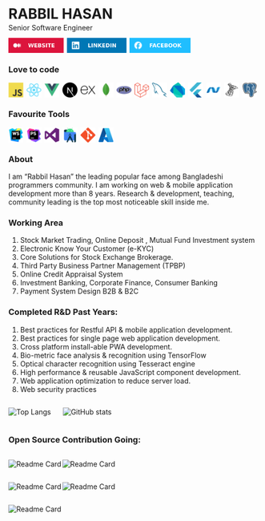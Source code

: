 
<div>
<h1 style="margin-bottom: 2px">RABBIL HASAN</h1>
Senior Software Engineer <br>
</div>

<div style="display: flex; align-items: center; margin-top: 12px">
  <img src="assets/WEBSITE.svg" alt="Envelope Icon" style="height: 30px; width: auto; margin-right: 6px;">
  <img src="assets/LINKEDIN.svg" alt="Envelope Icon" style="height: 30px; width: auto; margin-right: 6px;">
  <img src="assets/FACEBOOK.svg" alt="Envelope Icon" style="height: 30px; width: auto; margin-right: 6px;">
</div>


### Love to code

<div style="display: flex; align-items: center; margin-top: 12px">
  <img src="assets/tech/JavaScript.svg" alt="Envelope Icon" style="height: 30px; width: auto; margin-right: 6px;">
  <img src="assets/tech/React.svg" alt="Envelope Icon" style="height: 30px; width: auto; margin-right: 6px;">
  <img src="assets/tech/Vue.js.svg" alt="Envelope Icon" style="height: 30px; width: auto; margin-right: 6px;">
  <img src="assets/tech/Next.js.svg" alt="Envelope Icon" style="height: 30px; width: auto; margin-right: 6px;">
  <img src="assets/tech/Express.svg" alt="Envelope Icon" style="height: 30px; width: auto; margin-right: 6px;">
  <img src="assets/tech/MongoDB.svg" alt="Envelope Icon" style="height: 30px; width: auto; margin-right: 6px;">
  <img src="assets/tech/PHP.svg" alt="Envelope Icon" style="height: 30px; width: auto; margin-right: 6px;">
  <img src="assets/tech/Laravel.svg" alt="Envelope Icon" style="height: 30px; width: auto; margin-right: 6px;">
  <img src="assets/tech/MySQL.svg" alt="Envelope Icon" style="height: 30px; width: auto; margin-right: 6px;">
  <img src="assets/tech/Dart.svg" alt="Envelope Icon" style="height: 30px; width: auto; margin-right: 6px;">
  <img src="assets/tech/Flutter.svg" alt="Envelope Icon" style="height: 30px; width: auto; margin-right: 6px;">
  <img src="assets/tech/NET.svg" alt="Envelope Icon" style="height: 30px; width: auto; margin-right: 6px;">
  <img src="assets/tech/MicrosoftSQLServer.svg" alt="Envelope Icon" style="height: 30px; width: auto; margin-right: 6px;">
  <img src="assets/tech/PostgresSQL.svg" alt="Envelope Icon" style="height: 30px; width: auto; margin-right: 6px;">
</div>

### Favourite Tools

<div style="display: flex; align-items: center; margin-top: 12px">
<img src="assets/tech/WebStorm.svg" alt="Envelope Icon" style="height: 30px; width: auto; margin-right: 6px;">
<img src="assets/tech/PhpStorm.svg" alt="Envelope Icon" style="height: 30px; width: auto; margin-right: 6px;">
<img src="assets/tech/VisualStudio.svg" alt="Envelope Icon" style="height: 30px; width: auto; margin-right: 6px;">
<img src="assets/tech/AndroidStudio.svg" alt="Envelope Icon" style="height: 30px; width: auto; margin-right: 6px;">
<img src="assets/tech/Git.svg" alt="Envelope Icon" style="height: 30px; width: auto; margin-right: 6px;">
<img src="assets/tech/Azure.svg" alt="Envelope Icon" style="height: 30px; width: auto; margin-right: 6px;">
</div>

### About
I am “Rabbil Hasan” the leading popular face among Bangladeshi programmers community. I am working on web & mobile application development more than 8 years. Research & development, teaching, community leading is the top most noticeable skill inside me.

### Working Area

1. Stock Market Trading, Online Deposit , Mutual Fund Investment system
2. Electronic Know Your Customer (e-KYC)
3. Core Solutions for Stock Exchange Brokerage.
4. Third Party Business Partner Management (TPBP)
5. Online Credit Appraisal System
6. Investment Banking, Corporate Finance, Consumer Banking
7. Payment System Design B2B & B2C


###  Completed R&D Past Years:

1. Best practices for Restful API & mobile application development.
2. Best practices for single page web application development.
3. Cross platform install-able PWA development.
5. Bio-metric face analysis & recognition using TensorFlow
6. Optical character recognition using Tesseract engine
7. High performance & reusable JavaScript component development.
8. Web application optimization to reduce server load.
9. Web security practices


<div style="display: flex; align-items: center; margin-top: 12px">
<div style="margin-right: 12px">

![Top Langs](https://github-readme-stats.vercel.app/api/top-langs/?username=rupomsoft&layout=donut)

</div>



<div style="margin-left: 12px">

![GitHub stats](https://github-readme-stats.vercel.app/api?username=rupomsoft&show_icons=true&theme=radical)

</div>

</div>

###  Open Source Contribution Going:

<div style="display: flex; align-items: center;">

<div style="margin-right:2px">

![Readme Card](https://github-readme-stats.vercel.app/api/pin/?username=rupomsoft&repo=mern-x)

</div>

<div style="margin-right:2px">

![Readme Card](https://github-readme-stats.vercel.app/api/pin/?username=rupomsoft&repo=express-fileforge)

</div>
</div>




<div style="display: flex">
<div style="margin-right:2px">

![Readme Card](https://github-readme-stats.vercel.app/api/pin/?username=rupomsoft&repo=Next-File)

</div>


<div style="margin-right:2px">

![Readme Card](https://github-readme-stats.vercel.app/api/pin/?username=rupomsoft&repo=MERN-STACK-Series)

</div>

</div>




<div style="display: flex">
<div style="margin-right:2px">

![Readme Card](https://github-readme-stats.vercel.app/api/pin/?username=rupomsoft&repo=Node.js-Tutorial-Bangla)

</div>


</div>

